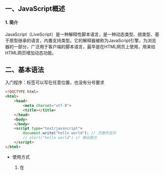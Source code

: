## 一、JavaScript概述

#### 1. 简介

JavaScript（LiveScript）是一种解释性脚本语言，是一种动态类型、弱类型、基于原型继承的语言，内置支持类型。它的解释器被称为JavaScript引擎，为浏览器的一部分，广泛用于客户端的脚本语言，最早是在HTML网页上使用，用来给HTML网页增加动态功能。

## 二、基本语法

入门程序：<script></script>标签可以写在任意位置，也没有分号要求

```html
<!DOCTYPE html>
<html>
	<head>
		<meta charset="utf-8">
		<title></title>
	</head>
	<body>
	</body>
	<script type="text/javascript">
		document.write("hello world"); // 页面中显示
		// alert("hello world") // 弹出提示
	</script>
</html>
```

- 使用方式

  1. 在<script>标签中，可以放在网页中任意位置

  ```javascript
  <script type="text/javascript">
  		document.write("hello world"); // 页面中显示
  		// alert("hello world") // 弹出提示
  </script>
  ```

  2. 使用外部JavaScript文件，把js代码单独放入文件.js中

  ```javascript
  <script type="text/javascript" src="js/myjs.js"></script>
  ```

  3. 放在标签中的事件属性，常见事件：onclick

  ```javascript
  <button onclick="alert('!!!!')">点击</button>
  ```

#### 1. 声明变量

JavaScript中，任何变量都要用var关键字声明，分号可以省略

```javascript
var a = 2147;
document.write(typeof(a)); // number类型
var s = "abc"; // 不区分单双引号，string类型
var b = true;
```

- 注释

```javascript
单行： //
多行： /* */
```

#### 2. 基本类型

number、string、boolean、undefined、null

- 当一个变量未被初始化，它的值为undefined
- 当一个引用不存在时，为null

#### 3. 引用类型

- 类似java创建

```javascript
		// 创建对象方法
		function student() {
			this.name;
			this.age;
			
			this.show = function(){
				document.write(this.name+"\t"+this.age)
			}
		}
		
		var x1 = new student()
		x1.name = "simple"
		x1.age = 20
		document.write(x1.age)
		
		x1.show() // 类似toString方法打印
		
		var lisi = new student()
		lisi.name = 'xxx'
		lisi.age = 18
		lisi.show()
```

- json创建

```javascript
var zhangsan = {
			name:"zhang", 
			age:22,
			show:function() {
				alert("json方法")
			},
			
			arr : [1, 2, 3, 4] // 数组
		}
document.write(zhangsan) // [object Object]
document.write(zhangsan.age) // 22
```

#### 4. 数组创建

```javascript
var a = [1,2,3]
// document.write(typeof(a))
var b = new Array(3) // 可以追加赋值，但是若直接访问未赋值下标，返回undefined
b[0] = "a"
document.write(b.length+"<br>") // 打印为3
b[1] = "v"
b[2] = "x"
b[3] = 'c'
b[4] = 'd'
document.write(b.length) // 数组长度，打印为5
```

## 三、运算

- `+,-,*,/,%`

- `+=,-=,/=,*=,%`

- `&&,||,!`

**===**：全相等，类型、内容都比较

==：只比较的是内容

```javascript
var num1 = 5
var num2 = "5"

num1 == num2 // 结果为true
num1 === num2 // 结果为false
```

## 四、注意foreach循环的不同

```javascript
var a = {9, 8, 7}
for (var i in a) {
				document.write(i+"\t")
				document.write(a[i]+"<br/>")
			}
```

这里变量i拿到的是数组a的递增下标，而不是值

## 五、函数

#### 1. 函数

包含一段功能的代码。目的：重复使用

#### 2. 函数定义

用function关键字声明，后面是函数名字，参数列表里不写var。整个方法不写返回值类型

```javascript
function fun(paras) {
    // 执行
}
```

例如：

```javascript
	<script type="text/javascript">
		function method() {
			document.write("无参方法")
			document.write("<br/>")
		}
		
		method() // 调用方法
		
		// 有参方法不用写var
		function add(a, b) {
			document.write("有参方法"+a)
			document.write("<br/>")
			return a+b
		}
		var result = add(1,2)
		document.write(result+"<br/>")
	</script>
```
> 变量都是var，所以没有必要标明

#### 3. 匿名函数

```javascript
			// 匿名函数执行，需要赋值给一个变量
			var lambda = function(){
				document.write("lambda")
				document.write("<br/>")
			}
			lambda()
			
			// 匿名函数，自执行（不赋值给变量，只能执行一次）
			(function(a, b){
				document.write("自执行<br/>")
				document.write(a+b)
			}(1,2))
```
#### 4. 闭包

JS变量属于本地或全局作用域，全局变量能够通过闭包实现局部（私有）

```javascript
		var counter = 0 // 全局变量
		var add = (function(){
			var counter = 0 // 局部变量
			function add() { // 内部函数
				return counter+=1; // 访问外部自执行函数的局部变量
			}
			return add // 把add方法返回 
		}())
		document.write(add()+"<br/>")
		document.write(add()+"<br/>")
		document.write(add()+"<br/>")
		document.write(counter+"<br/>")
```
输出结果为

```
1
2
3
0
```

变量add的赋值是自调用函数的返回值

这个自调用函数只执行一次，counter初始化为0，并返回函数表达式

这样add成为了函数，它能访问父作用域中的counter

- 这样被称为JS闭包，它使函数拥有“私有”变量成为可能，即改变了局部变量的生命周期
- counter被这个匿名函数的作用域保护，并且只能使用add函数来修改
- 闭包指的是有权访问父作用域的函数，即使父函数已经关闭

#### 5. 回调

回调函数是一段可执行的代码段，它作为一个参数传递给其他的代码，其作用是在需要的时候方便调用这段函数代码

**现有使用者，后有实现者**

```js
		function add(a, b, callback) {
			document.write(a+b+"<br />")
			callback()
		}
		function test() {
			document.write("callback方法")
		}
		add(2,3,test)
```
#### 6. 系统函数

- 弹窗提示

```js
		var res = alert("弹窗") // 只是提醒
		document.write(res)
```
- 一次确定/否则的交互

```js
		var res = confirm("确定删除吗") // 接收一个返回的值, true/false
		if (res == true) {
			document.write("删除成功!")
		} else {
			document.write("删除失败!")
		}
```
- 接收一次输入

```js
		// 通过prompt输入的都是string类型
		var res = prompt("请输入姓名：")  // 接收控制台的一次输入
		document.write("输入为："+res)
```

- 类型转换解析

```js
		parseInt() // 把符合要求的进行转换
		parseFloat()
		isNaN() // 
```
## 六、事件

|    事件     | 描述                                   |
| :---------: | :------------------------------------- |
|  onchange   | HTML元素改变（离开光标触发）           |
|   onclick   | 用户点击HTML元素                       |
| onmouseover | 光标移动到HTML元素                     |
| onmouseout  | 光标离开HTML元素                       |
|  onkeydown  | 用户按下键盘按键                       |
|   onload    | 浏览器已完成页面加载                   |
|   onblur    | 元素失去焦点                           |
|   onfocus   | 元素获得焦点                           |
| ondblclick  | 当用户**双击**某个对象时调用的事件句柄 |
|  onsubmit   | 确认按钮被点击                         |
|  onselect   | 文本被选中                             |

语法

```html
事件名="函数名"
或
事件名="行内js"
```

## 七、字符串String对象

> 注意string与String的不同

- String对象用于处理文本
- 创建方法

```js
new String(s)
String(s)
```

参数s是要存储在String对象中或者转换成原始字符串的值

| 属性   | 描述       |
| ------ | ---------- |
| length | 字符串长度 |

#### 1. 方法

| 方法          | 描述                   |
| ------------- | ---------------------- |
| charAt()      | 返回指定位置的字符     |
| concat()      | 字符串连接             |
| indexOf()     | 检索                   |
| lastIndexOf() | 从后向前搜索           |
| match()       | 一个或多个正则表达匹配 |
| replace()     | 替换                   |
| search()      | 检索正则匹配           |
| slice()       | 字符串片段             |
| ...           | ...                    |

> https://www.w3school.com.cn/js/jsref_obj_string.asp

